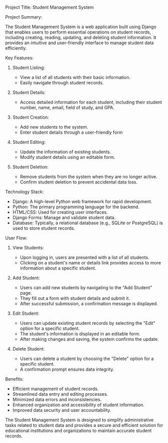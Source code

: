 Project Title: Student Management System

Project Summary:

The Student Management System is a web application built using Django that enables users to perform essential operations on student records, including creating, reading, updating, and deleting student information. It provides an intuitive and user-friendly interface to manage student data efficiently.

Key Features:

1. Student Listing:

   - View a list of all students with their basic information.
   - Easily navigate through student records.

2. Student Details:

   - Access detailed information for each student, including their student number, name, email, field of study, and GPA.

3. Student Creation:
   - Add new students to the system.
   - Enter student details through a user-friendly form
4. Student Editing:

   - Update the information of existing students.
   - Modify student details using an editable form.

5. Student Deletion:
   - Remove students from the system when they are no longer active.
   - Confirm student deletion to prevent accidental data loss.

Technology Stack:

- Django: A high-level Python web framework for rapid development.
- Python: The primary programming language for the backend.
- HTML/CSS: Used for creating user interfaces.
- Django Forms: Manage and validate student data.
- Database: Typically, a relational database (e.g., SQLite or PostgreSQL) is used to store student records.

User Flow:

1. View Students:

   - Upon logging in, users are presented with a list of all students.
   - Clicking on a student's name or details link provides access to more information about a specific student.

2. Add Student:

   - Users can add new students by navigating to the "Add Student" page.
   - They fill out a form with student details and submit it.
   - After successful submission, a confirmation message is displayed.

3. Edit Student:

   - Users can update existing student records by selecting the "Edit" option for a specific student.
   - The student's information is displayed in an editable form.
   - After making changes and saving, the system confirms the update.

4. Delete Student:
   - Users can delete a student by choosing the "Delete" option for a specific student.
   - A confirmation prompt ensures data integrity.

Benefits:

- Efficient management of student records.
- Streamlined data entry and editing processes.
- Minimized data errors and inconsistencies.
- Enhanced organization and accessibility of student information.
- Improved data security and user accountability.

The Student Management System is designed to simplify administrative tasks related to student data and provides a secure and efficient solution for educational institutions and organizations to maintain accurate student records.
